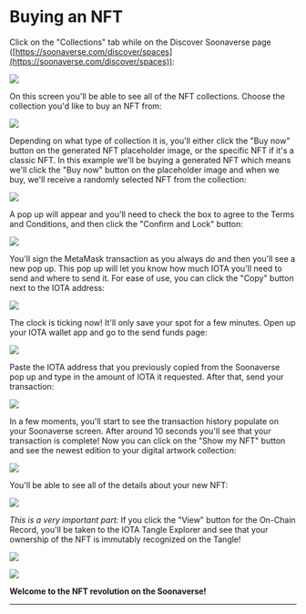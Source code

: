 # Buying an NFT

Click on the "Collections" tab while on the Discover Soonaverse page ([https://soonaverse.com/discover/spaces](https://soonaverse.com/discover/spaces)):

![](<../.gitbook/assets/image (31).png>)

On this screen you'll be able to see all of the NFT collections. Choose the collection you'd like to buy an NFT from:

![](<../.gitbook/assets/image (22).png>)

Depending on what type of collection it is, you'll either click the "Buy now" button on the generated NFT placeholder image, or the specific NFT if it's a classic NFT. In this example we'll be buying a generated NFT which means we'll click the "Buy now" button on the placeholder image and when we buy, we'll receive a randomly selected NFT from the collection:

![](<../.gitbook/assets/image (25).png>)

A pop up will appear and you'll need to check the box to agree to the Terms and Conditions, and then click the "Confirm and Lock" button:

![](<../.gitbook/assets/image (18).png>)

You'll sign the MetaMask transaction as you always do and then you'll see a new pop up. This pop up will let you know how much IOTA you'll need to send and where to send it. For ease of use, you can click the "Copy" button next to the IOTA address:

![](<../.gitbook/assets/image (19).png>)

The clock is ticking now! It'll only save your spot for a few minutes. Open up your IOTA wallet app and go to the send funds page:

![](<../.gitbook/assets/image (30).png>)

Paste the IOTA address that you previously copied from the Soonaverse pop up and type in the amount of IOTA it requested. After that, send your transaction:

![](<../.gitbook/assets/image (7).png>)

In a few moments, you'll start to see the transaction history populate on your Soonaverse screen. After around 10 seconds you'll see that your transaction is complete! Now you can click on the "Show my NFT" button and see the newest edition to your digital artwork collection:

![](<../.gitbook/assets/image (29).png>)

You'll be able to see all of the details about your new NFT:

![](<../.gitbook/assets/image (14).png>)

_This is a very important part:_ If you click the "View" button for the On-Chain Record, you'll be taken to the IOTA Tangle Explorer and see that your ownership of the NFT is immutably recognized on the Tangle!

![](<../.gitbook/assets/image (33).png>)

![](<../.gitbook/assets/image (34).png>)



**Welcome to the NFT revolution on the Soonaverse!**

****
